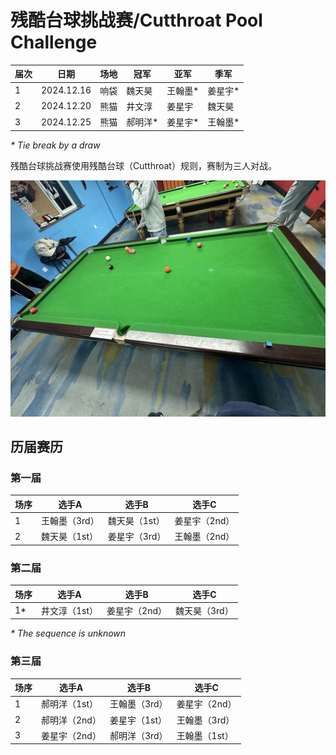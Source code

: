 # 残酷台球挑战赛/Cutthroat Pool Challenge

| 届次 | 日期       | 场地    | 冠军   | 亚军  | 季军   |
| ---- | ---------- | ------ | ----- | ----- | ------ |
| 1    | 2024.12.16 | 响袋   | 魏天昊 | 王翰墨\* | 姜星宇\* |
| 2    | 2024.12.20 | 熊猫   | 井文淳 | 姜星宇 | 魏天昊 |
| 3    | 2024.12.25 | 熊猫   | 郝明洋\* | 姜星宇\* | 王翰墨\* |

*\* Tie break by a draw*

残酷台球挑战赛使用残酷台球（Cutthroat）规则，赛制为三人对战。

![](./img/cutthroat_pool_challenge.jpg)

## 历届赛历

### 第一届

| 场序 | 选手A        | 选手B       | 选手C       |
| ---- | ----------- | ----------- | ----------- |
| 1    | 王翰墨（3rd） | 魏天昊（1st） | 姜星宇（2nd） |
| 2    | 魏天昊（1st） | 姜星宇（3rd） | 王翰墨（2nd） |

### 第二届

| 场序 | 选手A        | 选手B       | 选手C       |
| ---- | ----------- | ----------- | ----------- |
| 1\*  | 井文淳（1st） | 姜星宇（2nd） | 魏天昊（3rd） |

*\* The sequence is unknown*

### 第三届

| 场序 | 选手A        | 选手B       | 选手C       |
| ---- | ----------- | ----------- | ----------- |
| 1    | 郝明洋（1st） | 王翰墨（3rd） | 姜星宇（2nd） |
| 2    | 郝明洋（2nd） | 姜星宇（1st） | 王翰墨（3rd） |
| 3    | 姜星宇（2nd） | 郝明洋（3rd） | 王翰墨（1st） |